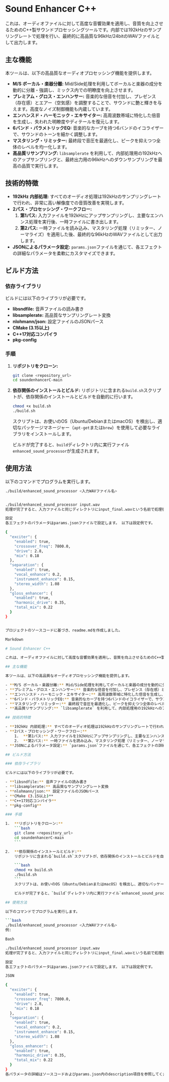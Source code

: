 # Sound Enhancer C++

これは、オーディオファイルに対して高度な音響効果を適用し、音質を向上させるためのC++製サウンドプロセッシングツールです。内部では192kHzのサンプリングレートで処理を行い、最終的に高品質な96kHz/24bitのWAVファイルとして出力します。

## 主な機能

本ツールは、以下の高品質なオーディオプロセッシング機能を提供します。

- **M/S ボーカル・楽器分離:** Mid/Side処理を利用してボーカルと楽器の成分を動的に分離・強調し、ミックス内での明瞭度を向上させます。
- **プレミアム・グロス・エンハンサー:** 音楽的な倍音を付加し、プレゼンス（存在感）とエアー（空気感）を調整することで、サウンドに艶と輝きを与えます。高度なノイズ制御機能も内蔵しています。
- **エンハンスド・ハーモニック・エキサイター:** 高周波数帯域に特化した倍音を生成し、失われた明瞭度やディテールを復元します。
- **6バンド・パラメトリックEQ:** 音楽的なカーブを持つ6バンドのイコライザーで、サウンドのトーンを細かく調整します。
- **マスタリング・リミッター:** 最終段で音圧を最適化し、ピークを抑えつつ全体のレベルを均一化します。
- **高品質リサンプリング:** `libsamplerate` を利用して、内部処理用の192kHzへのアップサンプリングと、最終出力用の96kHzへのダウンサンプリングを最高の品質で実行します。

## 技術的特徴

- **192kHz 内部処理:** すべてのオーディオ処理は192kHzのサンプリングレートで行われ、非常に高い解像度での音質改善を実現します。
- **2パス・プロセッシング・ワークフロー:**
    1.  **第1パス:** 入力ファイルを192kHzにアップサンプリングし、主要なエンハンス処理を実行後、一時ファイルに書き出します。
    2.  **第2パス:** 一時ファイルを読み込み、マスタリング処理（リミッター、ノーマライズ）を適用した後、最終的な96kHzのWAVファイルとして出力します。
- **JSONによるパラメータ設定:** `params.json`ファイルを通じて、各エフェクトの詳細なパラメータを柔軟にカスタマイズできます。

## ビルド方法

### 依存ライブラリ

ビルドには以下のライブラリが必要です。

- **libsndfile:** 音声ファイルの読み書き
- **libsamplerate:** 高品質なサンプリングレート変換
- **nlohmann/json:** 設定ファイルのJSONパース
- **CMake (3.15以上)**
- **C++17対応コンパイラ**
- **pkg-config**

### 手順

1.  **リポジトリをクローン:**
    ```bash
    git clone <repository_url>
    cd soundenhancerC-main
    ```

2.  **依存関係のインストールとビルド:**
    リポジトリに含まれる`build.sh`スクリプトが、依存関係のインストールとビルドを自動的に行います。

    ```bash
    chmod +x build.sh
    ./build.sh
    ```
    スクリプトは、お使いのOS（Ubuntu/DebianまたはmacOS）を検出し、適切なパッケージマネージャー（`apt-get`または`brew`）を使用して必要なライブラリをインストールします。

    ビルドが完了すると、`build`ディレクトリ内に実行ファイル`enhanced_sound_processor`が生成されます。

## 使用方法

以下のコマンドでプログラムを実行します。

```bash
./build/enhanced_sound_processor <入力WAVファイル名>


./build/enhanced_sound_processor input.wav
処理が完了すると、入力ファイルと同じディレクトリにinput_final.wavという名前で処理後のファイルが保存されます。

設定
各エフェクトのパラメータはparams.jsonファイルで設定します。 以下は設定例です。

{
  "exciter": {
    "enabled": true,
    "crossover_freq": 7800.0,
    "drive": 2.8,
    "mix": 0.18
  },
  "separation": {
    "enabled": true,
    "vocal_enhance": 0.2,
    "instrument_enhance": 0.15,
    "stereo_width": 1.08
  },
  "gloss_enhancer": {
    "enabled": true,
    "harmonic_drive": 0.35,
    "total_mix": 0.22
  }
}


プロジェクトのソースコードに基づき、readme.mdを作成しました。

Markdown

# Sound Enhancer C++

これは、オーディオファイルに対して高度な音響効果を適用し、音質を向上させるためのC++製サウンドプロセッシングツールです。内部では192kHzのサンプリングレートで処理を行い、最終的に高品質な96kHz/24bitのWAVファイルとして出力します。

## 主な機能

本ツールは、以下の高品質なオーディオプロセッシング機能を提供します。

- **M/S ボーカル・楽器分離:** Mid/Side処理を利用してボーカルと楽器の成分を動的に分離・強調し、ミックス内での明瞭度を向上させます。
- **プレミアム・グロス・エンハンサー:** 音楽的な倍音を付加し、プレゼンス（存在感）とエアー（空気感）を調整することで、サウンドに艶と輝きを与えます。高度なノイズ制御機能も内蔵しています。
- **エンハンスド・ハーモニック・エキサイター:** 高周波数帯域に特化した倍音を生成し、失われた明瞭度やディテールを復元します。
- **6バンド・パラメトリックEQ:** 音楽的なカーブを持つ6バンドのイコライザーで、サウンドのトーンを細かく調整します。
- **マスタリング・リミッター:** 最終段で音圧を最適化し、ピークを抑えつつ全体のレベルを均一化します。
- **高品質リサンプリング:** `libsamplerate` を利用して、内部処理用の192kHzへのアップサンプリングと、最終出力用の96kHzへのダウンサンプリングを最高の品質で実行します。

## 技術的特徴

- **192kHz 内部処理:** すべてのオーディオ処理は192kHzのサンプリングレートで行われ、非常に高い解像度での音質改善を実現します。
- **2パス・プロセッシング・ワークフロー:**
    1.  **第1パス:** 入力ファイルを192kHzにアップサンプリングし、主要なエンハンス処理を実行後、一時ファイルに書き出します。
    2.  **第2パス:** 一時ファイルを読み込み、マスタリング処理（リミッター、ノーマライズ）を適用した後、最終的な96kHzのWAVファイルとして出力します。
- **JSONによるパラメータ設定:** `params.json`ファイルを通じて、各エフェクトの詳細なパラメータを柔軟にカスタマイズできます。

## ビルド方法

### 依存ライブラリ

ビルドには以下のライブラリが必要です。

- **libsndfile:** 音声ファイルの読み書き
- **libsamplerate:** 高品質なサンプリングレート変換
- **nlohmann/json:** 設定ファイルのJSONパース
- **CMake (3.15以上)**
- **C++17対応コンパイラ**
- **pkg-config**

### 手順

1.  **リポジトリをクローン:**
    ```bash
    git clone <repository_url>
    cd soundenhancerC-main
    ```

2.  **依存関係のインストールとビルド:**
    リポジトリに含まれる`build.sh`スクリプトが、依存関係のインストールとビルドを自動的に行います。

    ```bash
    chmod +x build.sh
    ./build.sh
    ```
    スクリプトは、お使いのOS（Ubuntu/DebianまたはmacOS）を検出し、適切なパッケージマネージャー（`apt-get`または`brew`）を使用して必要なライブラリをインストールします。

    ビルドが完了すると、`build`ディレクトリ内に実行ファイル`enhanced_sound_processor`が生成されます。

## 使用方法

以下のコマンドでプログラムを実行します。

```bash
./build/enhanced_sound_processor <入力WAVファイル名>
例:

Bash

./build/enhanced_sound_processor input.wav
処理が完了すると、入力ファイルと同じディレクトリにinput_final.wavという名前で処理後のファイルが保存されます。

設定
各エフェクトのパラメータはparams.jsonファイルで設定します。 以下は設定例です。

JSON

{
  "exciter": {
    "enabled": true,
    "crossover_freq": 7800.0,
    "drive": 2.8,
    "mix": 0.18
  },
  "separation": {
    "enabled": true,
    "vocal_enhance": 0.2,
    "instrument_enhance": 0.15,
    "stereo_width": 1.08
  },
  "gloss_enhancer": {
    "enabled": true,
    "harmonic_drive": 0.35,
    "total_mix": 0.22
  }
}
各パラメータの詳細はソースコードおよびparams.json内のdescription項目を参照してください。
